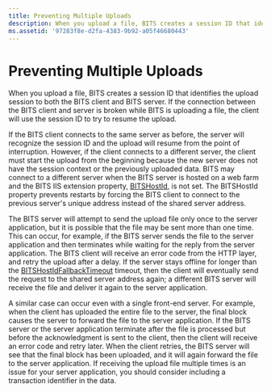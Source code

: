 ```yaml
---
title: Preventing Multiple Uploads
description: When you upload a file, BITS creates a session ID that identifies the upload session to both the BITS client and BITS server.
ms.assetid: '97283f8e-d2fa-4383-9b92-a05f46680443'
---
```


# Preventing Multiple Uploads

When you upload a file, BITS creates a session ID that identifies the upload session to both the BITS client and BITS server. If the connection between the BITS client and server is broken while BITS is uploading a file, the client will use the session ID to try to resume the upload.

If the BITS client connects to the same server as before, the server will recognize the session ID and the upload will resume from the point of interruption. However, if the client connects to a different server, the client must start the upload from the beginning because the new server does not have the session context or the previously uploaded data. BITS may connect to a different server when the BITS server is hosted on a web farm and the BITS IIS extension property, [BITSHostId](bits-iis-extension-properties.md), is not set. The BITSHostId property prevents restarts by forcing the BITS client to connect to the previous server's unique address instead of the shared server address.

The BITS server will attempt to send the upload file only once to the server application, but it is possible that the file may be sent more than one time. This can occur, for example, if the BITS server sends the file to the server application and then terminates while waiting for the reply from the server application. The BITS client will receive an error code from the HTTP layer, and retry the upload after a delay. If the server stays offline for longer than the [BITSHostIdFallbackTimeout](bits-iis-extension-properties.md) timeout, then the client will eventually send the request to the shared server address again; a different BITS server will receive the file and deliver it again to the server application.

A similar case can occur even with a single front-end server. For example, when the client has uploaded the entire file to the server, the final block causes the server to forward the file to the server application. If the BITS server or the server application terminate after the file is processed but before the acknowledgment is sent to the client, then the client will receive an error code and retry later. When the client retries, the BITS server will see that the final block has been uploaded, and it will again forward the file to the server application. If receiving the upload file multiple times is an issue for your server application, you should consider including a transaction identifier in the data.

 

 





